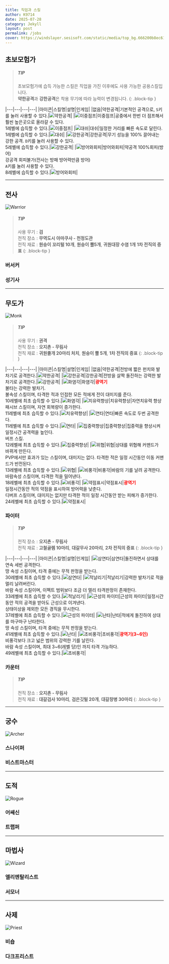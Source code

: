 ```yaml
---
title: 직업과 스킬
author: K9714
date: 2025-07-28
category: Jekyll
layout: post
permalink: /jobs
cover: https://windslayer.sesisoft.com/static/media/top_bg.666200b8ec612320e954.png
---
```

## 초보모험가
> ##### TIP
>
> 초보모험가에 습득 가능한 스킬은 직업을 가진 이후에도 사용 가능한 공용스킬입니다.  
> **약한공격**과 **강한공격**은 착용 무기에 따라 능력이 변경됩니다.
{: .block-tip }

|---|---|---|---|
|아이콘|스킬명|설명|인게임|
|없음|약한공격|기본적인 공격으로, `S`키를 눌러 사용할 수 있다.|![약한공격](https://windslayer-wiki.github.io/assets/windslayer/jobs/normal/attack.gif)|
|![이중점프](https://windslayer-wiki.github.io/assets/windslayer/jobs/normal/double_jump.png)|이중점프|공중에서 한번 더 점프해서 훨씬 높은곳으로 올라갈 수 있다.<br>1레벨에 습득할 수 있다.|![이중점프](https://windslayer-wiki.github.io/assets/windslayer/jobs/normal/double_jump.gif)|
|![대쉬](https://windslayer-wiki.github.io/assets/windslayer/jobs/normal/dash.png)|대쉬|일정한 거리를 빠른 속도로 달린다.<br>1레벨에 습득할 수 있다.|![대쉬](https://windslayer-wiki.github.io/assets/windslayer/jobs/normal/dash.gif)|
|![강한공격](https://windslayer-wiki.github.io/assets/windslayer/jobs/normal/power_attack.png)|강한공격|무기 성능을 100% 끌어내는 강한 공격. `D`키를 눌러 사용할 수 있다.<br>5레벨에 습득할 수 있다.|![강한공격](https://windslayer-wiki.github.io/assets/windslayer/jobs/normal/power_attack.gif)|
|![방어와회피](https://windslayer-wiki.github.io/assets/windslayer/jobs/normal/defence.png)|방어와회피|약공격 100%회피(방어)<br>강공격 회피불가(전사는 방패 방어력만큼 방어)<br> `A`키를 눌러 사용할 수 있다.<br>8레벨에 습득할 수 있다.|![방어와회피](https://windslayer-wiki.github.io/assets/windslayer/jobs/normal/defence.gif)|

---
## 전사
![Warrior](https://windslayer-wiki.github.io/assets/windslayer/jobs/Warrior.webp)
> ##### TIP
>
> 사용 무기 : **검**  
> 전직 장소 : **무역도시 아마쿠사 - 천정도관**  
> 전직 재료 : **원숭이 꼬리털 10개**, **원숭이 뿔5개**, **귀원대장 수염 1개** **1차 전직의 증표**
{: .block-tip }
### 버서커
### 성기사

---
## 무도가
![Monk](https://windslayer-wiki.github.io/assets/windslayer/jobs/Monk.webp)
> ##### TIP
>
> 사용 무기 : **권격**  
> 전직 장소 : **오지촌 - 무림사**  
> 전직 재료 : **귀원졸개 20마리 처치**, **원숭이 뿔 5개**, **1차 전직의 증표**
{: .block-tip }

|---|---|---|---|
|아이콘|스킬명|설명|인게임|
|없음|약한공격|전방에 짧은 펀치와 발차기로 공격한다.|![약한공격](https://windslayer-wiki.github.io/assets/windslayer/jobs/monk/attack.gif)|
|![강한공격](https://windslayer-wiki.github.io/assets/windslayer/jobs/normal/power_attack.png)|강한공격|전방을 살짝 돌진하는 강력한 발차기로 공격한다.|![강한공격](https://windslayer-wiki.github.io/assets/windslayer/jobs/monk/power_attack.gif)|
|![화염각](https://windslayer-wiki.github.io/assets/windslayer/jobs/monk/normal_01.png)|화염각|<span style="color:red;">**광역기**</span><br>불타는 강력한 발차기.<br>불속성 스킬이며, 타격한 적과 인접한 모든 적에게 전이 대미지를 준다.<br>10레벨에 최초 습득할 수 있다.|![화염각](https://windslayer-wiki.github.io/assets/windslayer/jobs/monk/normal_01.gif)|
|![치유력향상](https://windslayer-wiki.github.io/assets/windslayer/jobs/monk/normal_05.png)|치유력향상|자연치유력 향상<br>패시브 스킬이며, 자연 회복량이 증가한다.<br>11레벨에 최초 습득할 수 있다.|![치유력향상](https://windslayer-wiki.github.io/assets/windslayer/jobs/monk/normal_05.gif)|
|![연타](https://windslayer-wiki.github.io/assets/windslayer/jobs/monk/normal_03.png)|연타|빠른 속도로 두번 공격한다.<br>11레벨에 최초 습득할 수 있다.|![연타](https://windslayer-wiki.github.io/assets/windslayer/jobs/monk/normal_03.gif)|
|![집중력향상](https://windslayer-wiki.github.io/assets/windslayer/jobs/monk/normal_04.png)|집중력향상|집중력을 향상시켜 일정시간 공격력을 높인다.<br>버프 스킬.<br>12레벨에 최초 습득할 수 있다.|![집중력향상](https://windslayer-wiki.github.io/assets/windslayer/jobs/monk/normal_04.gif)|
|![위협](https://windslayer-wiki.github.io/assets/windslayer/jobs/monk/normal_02.png)|위협|상대를 위협해 커맨드가 바뀌게 만든다.<br>PVP에서만 효과가 있는 스킬이며, 대미지는 없다. 타격한 적은 일정 시간동안 이동 커맨드가 반전된다.<br>13레벨에 최초 습득할 수 있다.|![위협](https://windslayer-wiki.github.io/assets/windslayer/jobs/monk/normal_02.gif)|
|![비풍각](https://windslayer-wiki.github.io/assets/windslayer/jobs/monk/normal_06.png)|비풍각|바람의 기를 날려 공격한다.<br>바람속성 스킬이며, 타격한 적을 밀어낸다.<br>18레벨에 최초 습득할 수 있다.|![비풍각](https://windslayer-wiki.github.io/assets/windslayer/jobs/monk/normal_06.gif)|
|![약점표시](https://windslayer-wiki.github.io/assets/windslayer/jobs/monk/normal_07.png)|약점표시|<span style="color:red;">**광역기**</span><br>일정시간동안 적의 약점을 표시하여 방어력을 낮춘다.<br>디버프 스킬이며, 대미지는 없지만 타격한 적이 일정 시간동안 받는 피해가 증가한다.<br>24레벨에 최초 습득할 수 있다.|![약점표시](https://windslayer-wiki.github.io/assets/windslayer/jobs/monk/normal_07.gif)|

### 파이터
> ##### TIP
>
> 전직 장소 : **오지촌 - 무림사**  
> 전직 재료 : **고철골렘 10마리**, **대갈무사 20마리**, **2차 전직의 증표**
{: .block-tip }

|---|---|---|---|
|아이콘|스킬명|설명|인게임|
|![삼연타](https://windslayer-wiki.github.io/assets/windslayer/jobs/monk/fighter_01.png)|삼연타|돌진하면서 상대를 연속 세번 공격한다.<br>땅 속성 스킬이며, 타격 중에는 무적 판정을 받는다.<br>30레벨에 최초 습득할 수 있다.|![삼연타](https://windslayer-wiki.github.io/assets/windslayer/jobs/monk/fighter_01.gif)|
|![적날리기](https://windslayer-wiki.github.io/assets/windslayer/jobs/monk/fighter_02.png)|적날리기|강력한 발차기로 적을 멀리 날려버린다.<br>바람 속성 스킬이며, 이펙트 범위보다 조금 더 멀리 타격판정이 존재한다.<br>33레벨에 최초 습득할 수 있다.|![적날리기](https://windslayer-wiki.github.io/assets/windslayer/jobs/monk/fighter_02.gif)|
|![근성의 파이터](https://windslayer-wiki.github.io/assets/windslayer/jobs/monk/fighter_03.png)|근성의 파이터|일정시간동안 적의 공격을 받아도 근성으로 이겨낸다.<br>상태이상을 제외한 모든 경직을 무시한다.<br>37레벨에 최초 습득할 수 있다.|![근성의 파이터](https://windslayer-wiki.github.io/assets/windslayer/jobs/monk/fighter_03.gif)|
|![난타](https://windslayer-wiki.github.io/assets/windslayer/jobs/monk/fighter_04.png)|난타|적에게 돌진하여 상대를 마구마구 난타한다.<br>땅 속성 스킬이며, 타격 중에는 무적 판정을 받는다.<br>41레벨에 최초 습득할 수 있다.|![난타](https://windslayer-wiki.github.io/assets/windslayer/jobs/monk/fighter_04.gif)|
|![초비풍각](https://windslayer-wiki.github.io/assets/windslayer/jobs/monk/fighter_05.png)|초비풍각|<span style="color:red;">**광역기(3~6인)**</span><br>비풍각보다 크고 넓은 범위의 강력한 기를 날린다.<br>바람 속성 스킬이며, 최대 3~6(레벨 당)인 까지 타격 가능하다.<br>49레벨에 최초 습득할 수 있다.|![초비풍각](https://windslayer-wiki.github.io/assets/windslayer/jobs/monk/fighter_05.gif)|

### 카운터
> ##### TIP
>
> 전직 장소 : **오지촌 - 무림사**  
> 전직 재료 : **대갈검사 10마리**, **검은깃털 20개**, **대갈창병 30마리**
{: .block-tip }

---
## 궁수
![Archer](https://windslayer-wiki.github.io/assets/windslayer/jobs/Archer.webp)
### 스나이퍼
### 비스트마스터

---
## 도적
![Rogue](https://windslayer-wiki.github.io/assets/windslayer/jobs/Rogue.webp)
### 어쌔신
### 트랩퍼

---
## 마법사
![Wizard](https://windslayer-wiki.github.io/assets/windslayer/jobs/Wizard.webp)
### 엘리멘탈리스트
### 서모너

---
## 사제
![Priest](https://windslayer-wiki.github.io/assets/windslayer/jobs/Priest.webp)
### 비숍
### 다크프리스트